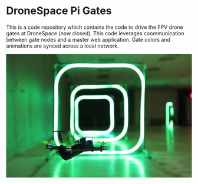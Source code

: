 # DroneSpace Pi Gates

This is a code repository which contains the code to drive the FPV drone gates at DroneSpace (now closed). This code leverages coommunication between gate nodes and a master web application. Gate colors and animations are synced across a local network. 

![gate](organization-gallery-3-Haley-Cooper-1525641928-638x425.jpeg)
